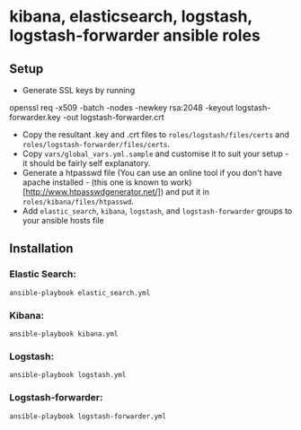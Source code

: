 kibana, elasticsearch, logstash, logstash-forwarder ansible roles
=================================================================

Setup
-----

 - Generate SSL keys by running 

  openssl req -x509 -batch -nodes -newkey rsa:2048 -keyout logstash-forwarder.key -out logstash-forwarder.crt

 - Copy the resultant .key and .crt files to `roles/logstash/files/certs` and `roles/logstash-forwarder/files/certs`.
 - Copy `vars/global_vars.yml.sample` and customise it to suit your setup - it should be fairly self explanatory.
 - Generate a htpasswd file (You can use an online tool if you don't have apache installed - (this one is known to work)[http://www.htpasswdgenerator.net/]) and put it in `roles/kibana/files/htpasswd`.
 - Add `elastic_search`, `kibana`, `logstash`, and `logstash-forwarder` groups to your ansible hosts file

Installation
------------

### Elastic Search:

`ansible-playbook elastic_search.yml`

### Kibana:

`ansible-playbook kibana.yml`

### Logstash:

`ansible-playbook logstash.yml`

### Logstash-forwarder:

`ansible-playbook logstash-forwarder.yml`

